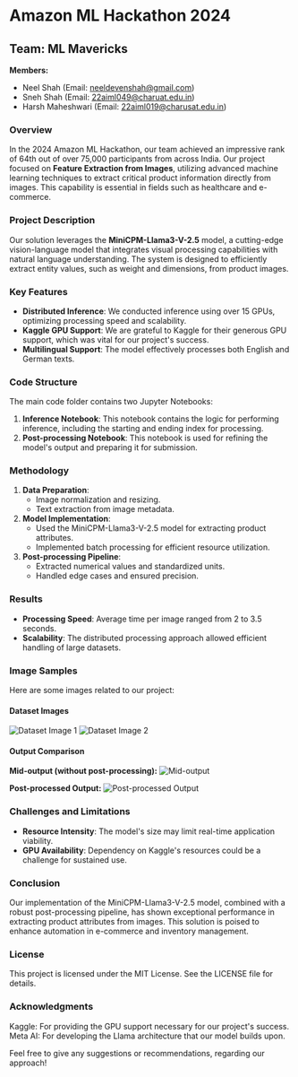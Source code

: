 
# Amazon ML Hackathon 2024

## Team: ML Mavericks
**Members:**
- Neel Shah (Email: neeldevenshah@gmail.com)
- Sneh Shah (Email: 22aiml049@charuat.edu.in)
- Harsh Maheshwari (Email: 22aiml019@charusat.edu.in)

### Overview
In the 2024 Amazon ML Hackathon, our team achieved an impressive rank of 64th out of over 75,000 participants from across India. Our project focused on **Feature Extraction from Images**, utilizing advanced machine learning techniques to extract critical product information directly from images. This capability is essential in fields such as healthcare and e-commerce.

### Project Description
Our solution leverages the **MiniCPM-Llama3-V-2.5** model, a cutting-edge vision-language model that integrates visual processing capabilities with natural language understanding. The system is designed to efficiently extract entity values, such as weight and dimensions, from product images.

### Key Features
- **Distributed Inference**: We conducted inference using over 15 GPUs, optimizing processing speed and scalability.
- **Kaggle GPU Support**: We are grateful to Kaggle for their generous GPU support, which was vital for our project's success.
- **Multilingual Support**: The model effectively processes both English and German texts.

### Code Structure
The main code folder contains two Jupyter Notebooks:
1. **Inference Notebook**: This notebook contains the logic for performing inference, including the starting and ending index for processing.
2. **Post-processing Notebook**: This notebook is used for refining the model's output and preparing it for submission.

### Methodology
1. **Data Preparation**: 
   - Image normalization and resizing.
   - Text extraction from image metadata.
2. **Model Implementation**: 
   - Used the MiniCPM-Llama3-V-2.5 model for extracting product attributes.
   - Implemented batch processing for efficient resource utilization.
3. **Post-processing Pipeline**:
   - Extracted numerical values and standardized units.
   - Handled edge cases and ensured precision.

### Results
- **Processing Speed**: Average time per image ranged from 2 to 3.5 seconds.
- **Scalability**: The distributed processing approach allowed efficient handling of large datasets.

### Image Samples
Here are some images related to our project:

#### Dataset Images
![Dataset Image 1](assets/img_1.jpg)
![Dataset Image 2](assets/img_2.jpg)

#### Output Comparison
**Mid-output (without post-processing):**
![Mid-output](assets/llama_output.PNG)

**Post-processed Output:**
![Post-processed Output](assets/final_output.PNG)

### Challenges and Limitations
- **Resource Intensity**: The model's size may limit real-time application viability.
- **GPU Availability**: Dependency on Kaggle's resources could be a challenge for sustained use.

### Conclusion
Our implementation of the MiniCPM-Llama3-V-2.5 model, combined with a robust post-processing pipeline, has shown exceptional performance in extracting product attributes from images. This solution is poised to enhance automation in e-commerce and inventory management.

### License
This project is licensed under the MIT License. See the LICENSE file for details.

### Acknowledgments
Kaggle: For providing the GPU support necessary for our project's success.
Meta AI: For developing the Llama architecture that our model builds upon.

Feel free to give any suggestions or recommendations, regarding our approach!
